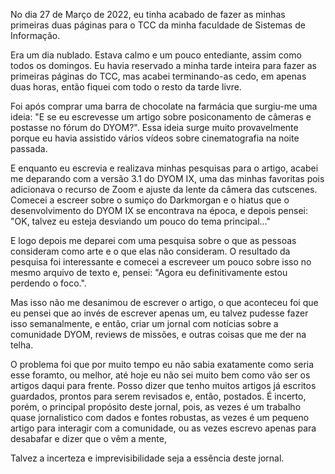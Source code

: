 No dia 27 de Março de 2022, eu tinha acabado de fazer as minhas primeiras duas páginas para o TCC da minha faculdade de Sistemas de Informação.

Era um dia nublado. Estava calmo e um pouco entediante, assim como todos os domingos. Eu havia reservado a minha tarde inteira para fazer as primeiras páginas do TCC, mas acabei terminando-as cedo, em apenas duas horas, então fiquei com todo o resto da tarde livre.

Foi após comprar uma barra de chocolate na farmácia que surgiu-me uma ideia: "E se eu escrevesse um artigo sobre posiconamento de câmeras e postasse no fórum do DYOM?". Essa ideia surge muito provavelmente porque eu havia assistido vários vídeos sobre cinematografia na noite passada.

E enquanto eu escrevia e realizava minhas pesquisas para o artigo, acabei me deparando com a versão 3.1 do DYOM IX, uma das minhas favoritas pois adicionava o recurso de Zoom e ajuste da lente da câmera das cutscenes. Comecei a escreer sobre o sumiço do Darkmorgan e o hiatus que o desenvolvimento do DYOM IX se encontrava na época, e depois pensei: "OK, talvez eu esteja desviando um pouco do tema principal..."

E logo depois me deparei com uma pesquisa sobre o que as pessoas consideram como arte e o que elas não consideram. O resultado da pesquisa foi interessante e comecei a escreveer um pouco sobre isso no mesmo arquivo de texto e, pensei: "Agora eu definitivamente estou perdendo o foco.".

Mas isso não me desanimou de escrever o artigo, o que aconteceu foi que eu pensei que ao invés de escrever apenas um, eu talvez pudesse fazer isso semanalmente, e então, criar um jornal com notícias sobre a comunidade DYOM, reviews de missões, e outras coisas que me der na telha.

O problema foi que por muito tempo eu não sabia exatamente como seria esse foramto, ou melhor, até hoje eu não sei muito bem como vão ser os artigos daqui para frente. Posso dizer que tenho muitos artigos já escritos guardados, prontos para serem revisados e, então, postados. É incerto, porém, o principal propósito deste jornal, pois, as vezes é um trabalho quase jornalistico com dados e fontes robustas, as vezes é um pequeno artigo para interagir com a comunidade, ou as vezes escrevo apenas para desabafar e dizer que o vêm a mente,

Talvez a incerteza e imprevisibilidade seja a essência deste jornal.
